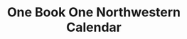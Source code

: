 ---
title: One Book One Northwestern Calendar
description: testing this out
image_path: /img/one-book.png
categories:
  - Graphic Design
year: 2015
---